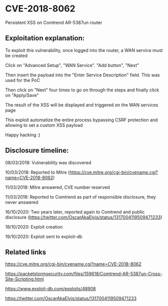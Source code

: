 # CVE-2018-8062
Persistent XSS on Comtrend AR-5387un router

## Exploitation explanation:
To exploit this vulnerability, once logged into the router, a WAN service must be created

Click on "Advanced Setup", "WAN Service". "Add button", "Next"

Then insert the payload into the "Enter Service Description" field. This was used for the PoC <script>alert('xss');</script>

Then click on "Next" four times to go on through the steps and finally click on "Apply/Save"

The result of the XSS will be displayed and triggered on the WAN services page

This exploit automatize the entire process bypassing CSRF protection and allowing to set a custom XSS payload

Happy hacking :)

## Disclosure timeline:
08/03/2018: Vulnerability was discovered

10/03/2018: Reported to Mitre (https://cve.mitre.org/cgi-bin/cvename.cgi?name=CVE-2018-8062)

11/03/2018: Mitre answered, CVE number reserved

11/03/2018: Reported to Comtrend as part of responsible disclosure, they never answered

16/10/2020: Two years later, reported again to Comtrend and public disclosure 
(https://twitter.com/OscarAkaElvis/status/1317004119509471233)

18/10/2020: Exploit creation

19/10/2020: Exploit sent to exploit-db

## Related links

https://cve.mitre.org/cgi-bin/cvename.cgi?name=CVE-2018-8062

https://packetstormsecurity.com/files/159618/Comtrend-AR-5387un-Cross-Site-Scripting.html

https://www.exploit-db.com/exploits/48908

https://twitter.com/OscarAkaElvis/status/1317004119509471233
